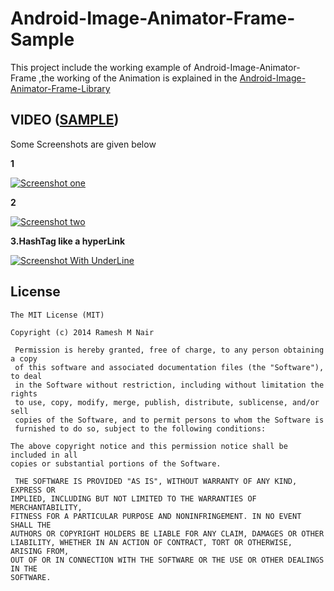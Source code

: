 Android-Image-Animator-Frame-Sample
===================================

This project include the working example of Android-Image-Animator-Frame ,the working of the Animation is explained in the
 [ Android-Image-Animator-Frame-Library](https://github.com/rameshvoltella/Android-Image-Animator-Frame-Library)


## VIDEO ([SAMPLE](https://www.youtube.com/watch?v=HPQI7QaTs44&feature=youtu.be))   
   
Some Screenshots are given below
<p><b>1 </b></p>
<p><a href="https://raw.githubusercontent.com/rameshvoltella/Android-Image-Animator-Frame-Sample/master/FrameSample/Screenshot_2014-07-27-16-15-50.png" target="_blank"><img src="https://raw.githubusercontent.com/rameshvoltella/Android-Image-Animator-Frame-Sample/master/FrameSample/Screenshot_2014-07-27-16-15-50.png" alt="Screenshot one" style="max-width:100%;"></a></p>

<p><b>2 </b></p>
<p><a href="https://raw.githubusercontent.com/rameshvoltella/Android-Image-Animator-Frame-Sample/master/FrameSample/Screenshot_2014-07-27-16-15-39.png" target="_blank"><img src="https://raw.githubusercontent.com/rameshvoltella/Android-Image-Animator-Frame-Sample/master/FrameSample/Screenshot_2014-07-27-16-15-39.png" alt="Screenshot two" style="max-width:100%;"></a></p>


<p><b>3.HashTag like a hyperLink </b></p>
<p><a href="https://raw.githubusercontent.com/rameshvoltella/Android-Image-Animator-Frame-Sample/master/FrameSample/Screenshot_2014-07-27-16-15-32.png" target="_blank"><img src="https://raw.githubusercontent.com/rameshvoltella/Android-Image-Animator-Frame-Sample/master/FrameSample/Screenshot_2014-07-27-16-15-32.png" alt="Screenshot With UnderLine" style="max-width:100%;"></a></p>



## License

    The MIT License (MIT)

    Copyright (c) 2014 Ramesh M Nair
 
     Permission is hereby granted, free of charge, to any person obtaining a copy
     of this software and associated documentation files (the "Software"), to deal
     in the Software without restriction, including without limitation the rights
     to use, copy, modify, merge, publish, distribute, sublicense, and/or sell
     copies of the Software, and to permit persons to whom the Software is
     furnished to do so, subject to the following conditions:

    The above copyright notice and this permission notice shall be included in all
    copies or substantial portions of the Software.

     THE SOFTWARE IS PROVIDED "AS IS", WITHOUT WARRANTY OF ANY KIND, EXPRESS OR
    IMPLIED, INCLUDING BUT NOT LIMITED TO THE WARRANTIES OF MERCHANTABILITY,
    FITNESS FOR A PARTICULAR PURPOSE AND NONINFRINGEMENT. IN NO EVENT SHALL THE
    AUTHORS OR COPYRIGHT HOLDERS BE LIABLE FOR ANY CLAIM, DAMAGES OR OTHER
    LIABILITY, WHETHER IN AN ACTION OF CONTRACT, TORT OR OTHERWISE, ARISING FROM,
    OUT OF OR IN CONNECTION WITH THE SOFTWARE OR THE USE OR OTHER DEALINGS IN THE
    SOFTWARE.




